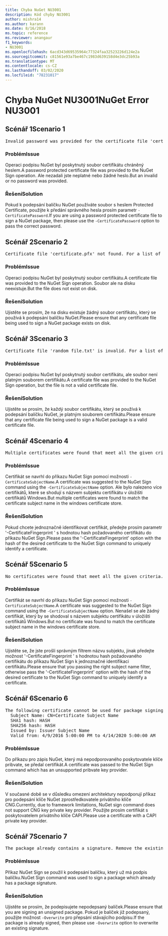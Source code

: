 ```yaml
---
title: Chyba NuGet NU3001
description: Kód chyby NU3001
author: mishra14
ms.author: karann
ms.date: 8/16/2018
ms.topic: reference
ms.reviewer: anangaur
f1_keywords:
- NU3001
ms.openlocfilehash: 6acd343d69535964c77324faa32523226d124e2a
ms.sourcegitcommit: c81561e93a7be467c1983d639158d4e3dc25b93a
ms.translationtype: MT
ms.contentlocale: cs-CZ
ms.lasthandoff: 03/02/2020
ms.locfileid: "78231017"
---
```

# <a name="nuget-error-nu3001"></a><span data-ttu-id="11ce8-103">Chyba NuGet NU3001</span><span class="sxs-lookup"><span data-stu-id="11ce8-103">NuGet Error NU3001</span></span>

## <a name="scenario-1"></a><span data-ttu-id="11ce8-104">Scénář 1</span><span class="sxs-lookup"><span data-stu-id="11ce8-104">Scenario 1</span></span>

<pre>Invalid password was provided for the certificate file 'certificate.pfx'. Provide a valid password using the '-CertificatePassword' option.</pre>

### <a name="issue"></a><span data-ttu-id="11ce8-105">Problém</span><span class="sxs-lookup"><span data-stu-id="11ce8-105">Issue</span></span>

<span data-ttu-id="11ce8-106">Operaci podpisu NuGet byl poskytnutý soubor certifikátu chráněný heslem.</span><span class="sxs-lookup"><span data-stu-id="11ce8-106">A password protected certificate file was provided to the NuGet Sign operation.</span></span> <span data-ttu-id="11ce8-107">Ale nezadali jste neplatné nebo žádné heslo.</span><span class="sxs-lookup"><span data-stu-id="11ce8-107">But an invalid or no password was provided.</span></span>


### <a name="solution"></a><span data-ttu-id="11ce8-108">Řešení</span><span class="sxs-lookup"><span data-stu-id="11ce8-108">Solution</span></span>

<span data-ttu-id="11ce8-109">Pokud k podepsání balíčku NuGet používáte soubor s heslem Protected Certificate, použijte k předání správného hesla prosím parametr `-CertificatePassword`.</span><span class="sxs-lookup"><span data-stu-id="11ce8-109">If you are using a password protected certificate file to sign a NuGet package, then please use the `-CertificatePassword` option to pass the correct password.</span></span>



## <a name="scenario-2"></a><span data-ttu-id="11ce8-110">Scénář 2</span><span class="sxs-lookup"><span data-stu-id="11ce8-110">Scenario 2</span></span>

<pre>Certificate file 'certificate.pfx' not found. For a list of accepted ways to provide a certificate, visit https://docs.nuget.org/docs/reference/command-line-reference.</pre>

### <a name="issue"></a><span data-ttu-id="11ce8-111">Problém</span><span class="sxs-lookup"><span data-stu-id="11ce8-111">Issue</span></span>

<span data-ttu-id="11ce8-112">Operaci podpisu NuGet byl poskytnutý soubor certifikátu.</span><span class="sxs-lookup"><span data-stu-id="11ce8-112">A certificate file was provided to the NuGet Sign operation.</span></span> <span data-ttu-id="11ce8-113">Soubor ale na disku neexistuje.</span><span class="sxs-lookup"><span data-stu-id="11ce8-113">But the file does not exist on disk.</span></span>


### <a name="solution"></a><span data-ttu-id="11ce8-114">Řešení</span><span class="sxs-lookup"><span data-stu-id="11ce8-114">Solution</span></span>

<span data-ttu-id="11ce8-115">Ujistěte se prosím, že na disku existuje žádný soubor certifikátu, který se používá k podepsání balíčku NuGet.</span><span class="sxs-lookup"><span data-stu-id="11ce8-115">Please ensure that any certificate file being used to sign a NuGet package exists on disk.</span></span>



## <a name="scenario-3"></a><span data-ttu-id="11ce8-116">Scénář 3</span><span class="sxs-lookup"><span data-stu-id="11ce8-116">Scenario 3</span></span>

<pre>Certificate file 'random_file.txt' is invalid. For a list of accepted ways to provide a certificate, visit https://docs.nuget.org/docs/reference/command-line-reference.</pre>

### <a name="issue"></a><span data-ttu-id="11ce8-117">Problém</span><span class="sxs-lookup"><span data-stu-id="11ce8-117">Issue</span></span>

<span data-ttu-id="11ce8-118">Operaci podpisu NuGet byl poskytnutý soubor certifikátu, ale soubor není platným souborem certifikátu.</span><span class="sxs-lookup"><span data-stu-id="11ce8-118">A certificate file was provided to the NuGet Sign operation, but the file is not a valid certificate file.</span></span>


### <a name="solution"></a><span data-ttu-id="11ce8-119">Řešení</span><span class="sxs-lookup"><span data-stu-id="11ce8-119">Solution</span></span>

<span data-ttu-id="11ce8-120">Ujistěte se prosím, že každý soubor certifikátu, který se používá k podepsání balíčku NuGet, je platným souborem certifikátu.</span><span class="sxs-lookup"><span data-stu-id="11ce8-120">Please ensure that any certificate file being used to sign a NuGet package is a valid certificate file.</span></span>



## <a name="scenario-4"></a><span data-ttu-id="11ce8-121">Scénář 4</span><span class="sxs-lookup"><span data-stu-id="11ce8-121">Scenario 4</span></span>

<pre>Multiple certificates were found that meet all the given criteria. Use the '-CertificateFingerprint' option with the hash of the desired certificate.</pre>

### <a name="issue"></a><span data-ttu-id="11ce8-122">Problém</span><span class="sxs-lookup"><span data-stu-id="11ce8-122">Issue</span></span>

<span data-ttu-id="11ce8-123">Certifikát se navrhl do příkazu NuGet Sign pomocí možnosti `-CertificateSubjectName`.</span><span class="sxs-lookup"><span data-stu-id="11ce8-123">A certificate was suggested to the NuGet Sign command using the `-CertificateSubjectName` option.</span></span> <span data-ttu-id="11ce8-124">Ale bylo nalezeno více certifikátů, které se shodují s názvem subjektu certifikátu v úložišti certifikátů Windows.</span><span class="sxs-lookup"><span data-stu-id="11ce8-124">But multiple certificates were found to match the certificate subject name in the windows certificate store.</span></span>


### <a name="solution"></a><span data-ttu-id="11ce8-125">Řešení</span><span class="sxs-lookup"><span data-stu-id="11ce8-125">Solution</span></span>

<span data-ttu-id="11ce8-126">Pokud chcete jednoznačně identifikovat certifikát, předejte prosím parametr '-CertificateFingerprint ' s hodnotou hash požadovaného certifikátu do příkazu NuGet Sign.</span><span class="sxs-lookup"><span data-stu-id="11ce8-126">Please pass the '-CertificateFingerprint' option with the hash of the desired certificate to the NuGet Sign command to uniquely identify a certificate.</span></span>



## <a name="scenario-5"></a><span data-ttu-id="11ce8-127">Scénář 5</span><span class="sxs-lookup"><span data-stu-id="11ce8-127">Scenario 5</span></span>

<pre>No certificates were found that meet all the given criteria. For a list of accepted ways to provide a certificate, visit https://docs.nuget.org/docs/reference/command-line-reference.</pre>

### <a name="issue"></a><span data-ttu-id="11ce8-128">Problém</span><span class="sxs-lookup"><span data-stu-id="11ce8-128">Issue</span></span>

<span data-ttu-id="11ce8-129">Certifikát se navrhl do příkazu NuGet Sign pomocí možnosti `-CertificateSubjectName`.</span><span class="sxs-lookup"><span data-stu-id="11ce8-129">A certificate was suggested to the NuGet Sign command using the `-CertificateSubjectName` option.</span></span> <span data-ttu-id="11ce8-130">Nenašel se ale žádný certifikát, který by se shodoval s názvem subjektu certifikátu v úložišti certifikátů Windows.</span><span class="sxs-lookup"><span data-stu-id="11ce8-130">But no certificate was found to match the certificate subject name in the windows certificate store.</span></span>


### <a name="solution"></a><span data-ttu-id="11ce8-131">Řešení</span><span class="sxs-lookup"><span data-stu-id="11ce8-131">Solution</span></span>

<span data-ttu-id="11ce8-132">Ujistěte se, že jste prošli správným filtrem názvu subjektu, jinak předejte možnost '-CertificateFingerprint ' s hodnotou hash požadovaného certifikátu do příkazu NuGet Sign k jednoznačné identifikaci certifikátu.</span><span class="sxs-lookup"><span data-stu-id="11ce8-132">Please ensure that you passing the right subject name filter, otherwise pass the '-CertificateFingerprint' option with the hash of the desired certificate to the NuGet Sign command to uniquely identify a certificate.</span></span>



## <a name="scenario-6"></a><span data-ttu-id="11ce8-133">Scénář 6</span><span class="sxs-lookup"><span data-stu-id="11ce8-133">Scenario 6</span></span>

<pre>The following certificate cannot be used for package signing as the private key provider is unsupported:
  Subject Name: CN=Certificate Subject Name
  SHA1 hash: HASH
  SHA256 hash: HASH
  Issued by: Issuer Subject Name
  Valid from: 4/9/2016 5:00:00 PM to 4/14/2020 5:00:00 AM</pre>

### <a name="issue"></a><span data-ttu-id="11ce8-134">Problém</span><span class="sxs-lookup"><span data-stu-id="11ce8-134">Issue</span></span>

<span data-ttu-id="11ce8-135">Do příkazu pro zápis NuGet, který má nepodporovaného poskytovatele klíče pribvate, se předal certifikát.</span><span class="sxs-lookup"><span data-stu-id="11ce8-135">A certificate was passed to the NuGet Sign command which has an unsupported pribvate key provider.</span></span> 


### <a name="solution"></a><span data-ttu-id="11ce8-136">Řešení</span><span class="sxs-lookup"><span data-stu-id="11ce8-136">Solution</span></span>

<span data-ttu-id="11ce8-137">V současné době se v důsledku omezení architektury nepodporují příkaz pro podepsání klíče NuGet zprostředkovatele privátního klíče CNG.</span><span class="sxs-lookup"><span data-stu-id="11ce8-137">Currently, due to framework limitations, NuGet sign command does not support CNG key private key provider.</span></span> <span data-ttu-id="11ce8-138">Použijte prosím certifikát s poskytovatelem privátního klíče CAPI.</span><span class="sxs-lookup"><span data-stu-id="11ce8-138">Please use a certificate with a CAPI private key provider.</span></span>



## <a name="scenario-7"></a><span data-ttu-id="11ce8-139">Scénář 7</span><span class="sxs-lookup"><span data-stu-id="11ce8-139">Scenario 7</span></span>

<pre>The package already contains a signature. Remove the existing signature before adding a new signature.</pre>

### <a name="issue"></a><span data-ttu-id="11ce8-140">Problém</span><span class="sxs-lookup"><span data-stu-id="11ce8-140">Issue</span></span>

<span data-ttu-id="11ce8-141">Příkaz NuGet Sign se použil k podepsání balíčku, který už má podpis balíčku.</span><span class="sxs-lookup"><span data-stu-id="11ce8-141">NuGet Sign command was used to sign a package which already has a package signature.</span></span>


### <a name="solution"></a><span data-ttu-id="11ce8-142">Řešení</span><span class="sxs-lookup"><span data-stu-id="11ce8-142">Solution</span></span>

<span data-ttu-id="11ce8-143">Ujistěte se prosím, že podepisujete nepodepsaný balíček.</span><span class="sxs-lookup"><span data-stu-id="11ce8-143">Please ensure that you are signing an unsigned package.</span></span> <span data-ttu-id="11ce8-144">Pokud je balíček již podepsaný, použijte možnost `-Overwrite` pro přepsání stávajícího podpisu.</span><span class="sxs-lookup"><span data-stu-id="11ce8-144">If the package is already signed, then please use `-Overwrite` option to overwrite an existing signature.</span></span>


